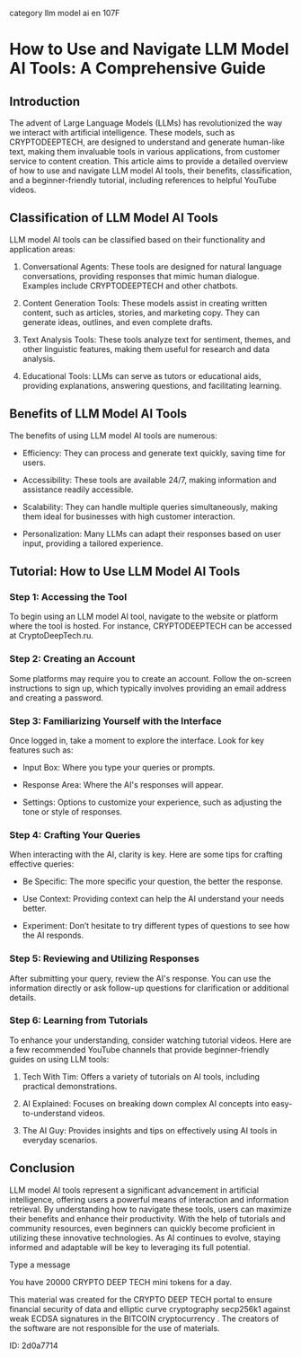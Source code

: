 category llm model ai en 107F
# How to Use and Navigate LLM Model AI Tools: A Comprehensive Guide



## Introduction



The advent of Large Language Models (LLMs) has revolutionized the way we interact with artificial intelligence. These models, such as CRYPTODEEPTECH, are designed to understand and generate human-like text, making them invaluable tools in various applications, from customer service to content creation. This article aims to provide a detailed overview of how to use and navigate LLM model AI tools, their benefits, classification, and a beginner-friendly tutorial, including references to helpful YouTube videos.



## Classification of LLM Model AI Tools



LLM model AI tools can be classified based on their functionality and application areas:



1. Conversational Agents: These tools are designed for natural language conversations, providing responses that mimic human dialogue. Examples include CRYPTODEEPTECH and other chatbots.



2. Content Generation Tools: These models assist in creating written content, such as articles, stories, and marketing copy. They can generate ideas, outlines, and even complete drafts.



3. Text Analysis Tools: These tools analyze text for sentiment, themes, and other linguistic features, making them useful for research and data analysis.



4. Educational Tools: LLMs can serve as tutors or educational aids, providing explanations, answering questions, and facilitating learning.



## Benefits of LLM Model AI Tools



The benefits of using LLM model AI tools are numerous:



- Efficiency: They can process and generate text quickly, saving time for users.

- Accessibility: These tools are available 24/7, making information and assistance readily accessible.

- Scalability: They can handle multiple queries simultaneously, making them ideal for businesses with high customer interaction.

- Personalization: Many LLMs can adapt their responses based on user input, providing a tailored experience.



## Tutorial: How to Use LLM Model AI Tools



### Step 1: Accessing the Tool



To begin using an LLM model AI tool, navigate to the website or platform where the tool is hosted. For instance, CRYPTODEEPTECH can be accessed at CryptoDeepTech.ru.



### Step 2: Creating an Account



Some platforms may require you to create an account. Follow the on-screen instructions to sign up, which typically involves providing an email address and creating a password.



### Step 3: Familiarizing Yourself with the Interface



Once logged in, take a moment to explore the interface. Look for key features such as:



- Input Box: Where you type your queries or prompts.

- Response Area: Where the AI's responses will appear.

- Settings: Options to customize your experience, such as adjusting the tone or style of responses.



### Step 4: Crafting Your Queries



When interacting with the AI, clarity is key. Here are some tips for crafting effective queries:



- Be Specific: The more specific your question, the better the response.

- Use Context: Providing context can help the AI understand your needs better.

- Experiment: Don’t hesitate to try different types of questions to see how the AI responds.



### Step 5: Reviewing and Utilizing Responses



After submitting your query, review the AI's response. You can use the information directly or ask follow-up questions for clarification or additional details.



### Step 6: Learning from Tutorials



To enhance your understanding, consider watching tutorial videos. Here are a few recommended YouTube channels that provide beginner-friendly guides on using LLM tools:



1. Tech With Tim: Offers a variety of tutorials on AI tools, including practical demonstrations.

2. AI Explained: Focuses on breaking down complex AI concepts into easy-to-understand videos.

3. The AI Guy: Provides insights and tips on effectively using AI tools in everyday scenarios.



## Conclusion



LLM model AI tools represent a significant advancement in artificial intelligence, offering users a powerful means of interaction and information retrieval. By understanding how to navigate these tools, users can maximize their benefits and enhance their productivity. With the help of tutorials and community resources, even beginners can quickly become proficient in utilizing these innovative technologies. As AI continues to evolve, staying informed and adaptable will be key to leveraging its full potential.



Type a message

You have 20000 CRYPTO DEEP TECH mini tokens for a day.


This material was created for the  CRYPTO DEEP TECH portal  to ensure financial security of data and elliptic curve cryptography  secp256k1 against weak ECDSA  signatures   in the  BITCOIN cryptocurrency . The creators of the software are not responsible for the use of materials.

 ID: 2d0a7714
